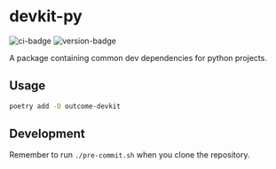 # devkit-py
![ci-badge](https://github.com/outcome-co/devkit-py/workflows/Release/badge.svg?branch=v3.5.10) ![version-badge](https://img.shields.io/badge/version-3.5.10-brightgreen)

A package containing common dev dependencies for python projects.

## Usage

```sh
poetry add -D outcome-devkit
```

## Development

Remember to run `./pre-commit.sh` when you clone the repository.
